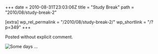+++
date = 2010-08-31T23:03:06Z
title = "Study Break"
path = "2010/08/study-break-2"

[extra]
wp_rel_permalink = "/2010/08/study-break-2/"
wp_shortlink = "/?p=349"
+++

Posted without explicit comment.

![](/~peter/wp/wp-content/uploads/2010/08/hate.png "Some days ...")
